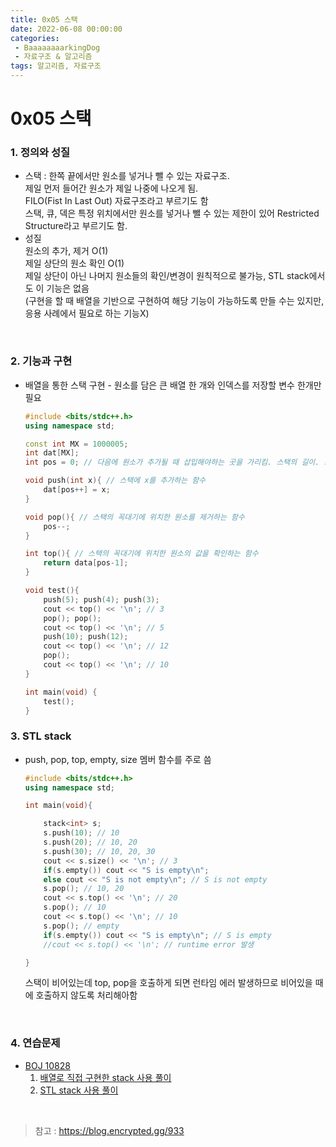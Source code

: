 ```yaml
---
title: 0x05 스택
date: 2022-06-08 00:00:00
categories:
 - BaaaaaaaarkingDog
 - 자료구조 & 알고리즘
tags: 알고리즘, 자료구조
---
```



# 0x05 스택 

### 1. 정의와 성질

- 스택 : 한쪽 끝에서만 원소를 넣거나 뺄 수 있는 자료구조.  
    제일 먼저 들어간 원소가 제일 나중에 나오게 됨.  
    FILO(Fist In Last Out) 자료구조라고 부르기도 함  
    스택, 큐, 덱은 특정 위치에서만 원소를 넣거나 뺄 수 있는 제한이 있어 Restricted Structure라고 부르기도 함.  
- 성질  
    원소의 추가, 제거 O(1)  
    제일 상단의 원소 확인 O(1)  
    제일 상단이 아닌 나머지 원소들의 확인/변경이 원칙적으로 불가능, STL stack에서도 이 기능은 없음  
    (구현을 할 때 배열을 기반으로 구현하여 해당 기능이 가능하도록 만들 수는 있지만, 응용 사례에서 필요로 하는 기능X)  
    

<br>

### 2. 기능과 구현

- 배열을 통한 스택 구현 - 원소를 담은 큰 배열 한 개와 인덱스를 저장할 변수 한개만 필요
    ``` c++
    #include <bits/stdc++.h>
    using namespace std;

    const int MX = 1000005;
    int dat[MX];
    int pos = 0; // 다음에 원소가 추가될 때 삽입해야하는 곳을 가리킴. 스택의 길이. 스택 내의 원소의 수를 의미

    void push(int x){ // 스택에 x를 추가하는 함수
        dat[pos++] = x;
    }

    void pop(){ // 스택의 꼭대기에 위치한 원소를 제거하는 함수
        pos--;
    }

    int top(){ // 스택의 꼭대기에 위치한 원소의 값을 확인하는 함수
        return data[pos-1];
    }

    void test(){
        push(5); push(4); push(3);
        cout << top() << '\n'; // 3
        pop(); pop();
        cout << top() << '\n'; // 5
        push(10); push(12);
        cout << top() << '\n'; // 12
        pop();
        cout << top() << '\n'; // 10
    }

    int main(void) {
        test();
    }       

    ```


### 3. STL stack

 - push, pop, top, empty, size 멤버 함수를 주로 씀
    ``` c++  
    #include <bits/stdc++.h>
    using namespace std;

    int main(void){

        stack<int> s;
        s.push(10); // 10
        s.push(20); // 10, 20
        s.push(30); // 10, 20, 30
        cout << s.size() << '\n'; // 3
        if(s.empty()) cout << "S is empty\n";
        else cout << "S is not empty\n"; // S is not empty
        s.pop(); // 10, 20
        cout << s.top() << '\n'; // 20
        s.pop(); // 10
        cout << s.top() << '\n'; // 10
        s.pop(); // empty
        if(s.empty()) cout << "S is empty\n"; // S is empty
        //cout << s.top() << '\n'; // runtime error 발생

    }

    ```
    스택이 비어있는데 top, pop을 호출하게 되면 런타임 에러 발생하므로 비어있을 때에 호출하지 않도록 처리해아함

<br>

### 4. 연습문제

- [BOJ 10828](https://www.acmicpc.net/problem/10828)
  1.  [배열로 직접 구현한 stack 사용 풀이](_barkingdog_code/0x05/BOJ_10828.cpp)
  2.  [STL stack 사용 풀이](_barkingdog_code/0x05/BOJ_10828_STL.cpp)






<br>


> 참고 : <https://blog.encrypted.gg/933>


